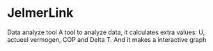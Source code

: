 # JelmerLink
Data analyze tool
A tool to analyze data, it calculates extra values: U, actueel vermogen, COP and Delta T.
And it makes a interactive graph
